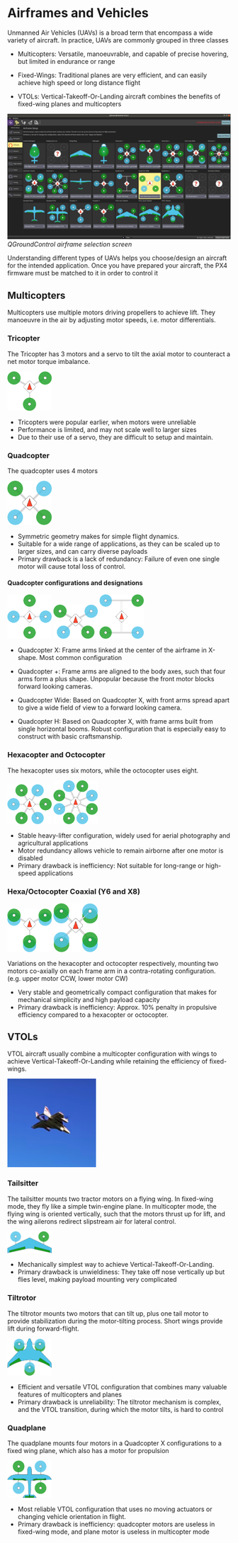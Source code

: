 # Airframes and Vehicles

Unmanned Air Vehicles (UAVs) is a broad term that encompass a wide variety of aircraft. In practice, UAVs are commonly grouped in three classes

* Multicopters: Versatile, manoeuvrable, and capable of precise hovering, but limited in endurance or range

* Fixed-Wings: Traditional planes are very efficient, and can easily achieve high speed or long distance flight

* VTOLs: Vertical-Takeoff-Or-Landing aircraft combines the benefits of fixed-wing planes and multicopters

![Airframe Screen](../img/airframes.png)
*QGroundControl airframe selection screen*

Understanding different types of UAVs helps you choose/design an aircraft for the intended application. Once you have prepared your aircraft, the PX4 firmware must be matched to it in order to control it

## Multicopters
Multicopters use multiple motors driving propellers to achieve lift. They manoeuvre in the air by adjusting motor speeds, i.e. motor differentials. 

### Tricopter
The Tricopter has 3 motors and a servo to tilt the axial motor to counteract a net motor torque imbalance.

<img src="../img/YMinus.svg" width="100">

* Tricopters were popular earlier, when motors were unreliable
* Performance is limited, and may not scale well to larger sizes
* Due to their use of a servo, they are difficult to setup and maintain.

### Quadcopter
The quadcopter uses 4 motors

<img src="../img/QuadRotorX.svg" width="100">

* Symmetric geometry makes for simple flight dynamics.
* Suitable for a wide range of applications, as they can be scaled up to larger sizes, and can carry diverse payloads
* Primary drawback is a lack of redundancy: Failure of even one single motor will cause total loss of control. 

#### Quadcopter configurations and designations
<img src="../img/QuadRotorPlus.svg" width="100">	<img src="../img/QuadRotorWide.svg" width="100">	<img src="../img/QuadRotorH.svg" width="100">

* Quadcopter X: Frame arms linked at the center of the airframe in X-shape. Most common configuration

* Quadcopter +: Frame arms are aligned to the body axes, such that four arms form a plus shape. Unpopular because the front motor blocks forward looking cameras. 

* Quadcopter Wide: Based on Quadcopter X, with front arms spread apart to give a wide field of view to a forward looking camera.

* Quadcopter H: Based on Quadcopter X, with frame arms built from single horizontal booms. Robust configuration that is especially easy to construct with basic craftsmanship.

### Hexacopter and Octocopter
The hexacopter uses six motors, while the octocopter uses eight.

<img src="../img/HexaRotorX.svg" width="100">	<img src="../img/OctoRotorX.svg" width="100">

* Stable heavy-lifter configuration, widely used for aerial photography and agricultural applications
* Motor redundancy allows vehicle to remain airborne after one motor is disabled
* Primary drawback is inefficiency: Not suitable for long-range or high-speed applications

### Hexa/Octocopter Coaxial (Y6 and X8)

<img src="../img/Y6B.svg" width="100">	<img src="../img/OctoRotorXCoaxial.svg" width="100">

Variations on the hexacopter and octocopter respectively, mounting two motors co-axially on each frame arm in a contra-rotating configuration. (e.g. upper motor CCW, lower motor CW)

* Very stable and geometrically compact configuration that makes for mechanical simplicity and high payload capacity
* Primary drawback is inefficiency: Approx. 10% penalty in propulsive efficiency compared to a hexacopter or octocopter.

## VTOLs
VTOL aircraft usually combine a multicopter configuration with wings to achieve Vertical-Takeoff-Or-Landing while retaining the efficiency of fixed-wings. 


<img src="../img/Tiltrotorflight.png" width="200">

### Tailsitter
The tailsitter mounts two tractor motors on a flying wing. In fixed-wing mode, they fly like a simple twin-engine plane. In multicopter mode, the flying wing is oriented vertically, such that the motors thrust up for lift, and the wing ailerons redirect slipstream air for lateral control. 

<img src="../img/VTOLDuoRotorTailSitter.svg" width="100">

* Mechanically simplest way to achieve Vertical-Takeoff-Or-Landing.
* Primary drawback is unwieldiness: They take off nose vertically up but flies level, making payload mounting very complicated

### Tiltrotor
The tiltrotor mounts two motors that can tilt up, plus one tail motor to provide stabilization during the motor-tilting process. Short wings provide lift during forward-flight.

<img src="../img/VTOLTiltRotor.svg" width="100">

* Efficient and versatile VTOL configuration that combines many valuable features of multicopters and planes
* Primary drawback is unreliability: The tiltrotor mechanism is complex, and the VTOL transition, during which the motor tilts, is hard to control

### Quadplane
The quadplane mounts four motors in a Quadcopter X configurations to a fixed wing plane, which also has a motor for propulsion

<img src="../img/VTOLPlane.svg" width="100">

* Most reliable VTOL configuration that uses no moving actuators or changing vehicle orientation in flight.
* Primary drawback is inefficiency: quadcopter motors are useless in fixed-wing mode, and plane motor is useless in multicopter mode